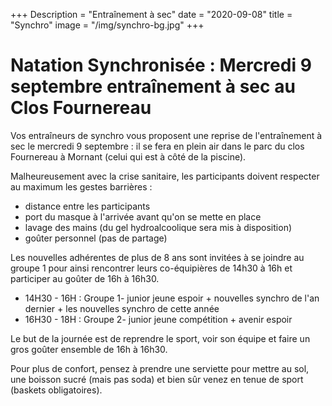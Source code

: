 +++
Description = "Entraînement à sec"
date = "2020-09-08"
title = "Synchro"
image = "/img/synchro-bg.jpg"
+++

# Natation Synchronisée : Mercredi 9 septembre entraînement à sec au Clos Fournereau

Vos entraîneurs de synchro vous proposent une reprise de l'entraînement à sec le
mercredi 9 septembre : il se fera en plein air dans le parc du clos Fournereau à
Mornant (celui qui est à côté de la piscine).

Malheureusement avec la crise sanitaire, les participants doivent respecter au
maximum les gestes barrières :

 * distance entre les participants
 * port du masque à l'arrivée avant qu'on se mette en place
 * lavage des mains (du gel hydroalcoolique sera mis à disposition)
 *  goûter personnel (pas de partage)

Les nouvelles adhérentes de plus de 8 ans sont invitées à se joindre au groupe 1
 pour ainsi rencontrer leurs co-équipières de 14h30 à 16h et participer au
goûter de 16h à 16h30.

 * 14H30 - 16H : Groupe 1- junior jeune espoir + nouvelles synchro de l'an dernier + les nouvelles synchro de cette année
 * 16H30 - 18H : Groupe 2- junior jeune compétition + avenir espoir

Le but de la journée est de reprendre le sport, voir son équipe et faire un gros
 goûter ensemble de 16h à 16h30.

Pour plus de confort, pensez à prendre une serviette pour mettre au sol, une
boisson sucré (mais pas soda) et bien sûr venez en tenue de sport
(baskets obligatoires).
